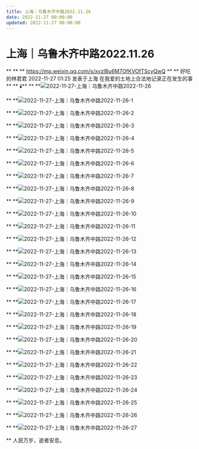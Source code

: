 ```yaml
---
title: 上海｜乌鲁木齐中路2022.11.26
date: 2022-11-27 00:00:00
updated: 2022-11-27 00:00:00
---
```



# 上海｜乌鲁木齐中路2022.11.26
**
**
**
https://mp.weixin.qq.com/s/xvzIBu6M7OfKVOfTScyQwQ
**
**
好吃的林君君 2022-11-27 01:25 发表于上海
在我爱的土地上合法地记录正在发生的事**
**
🕯️**
**
**![2022-11-27-上海｜乌鲁木齐中路2022-11-26](assets/2022-11-27-上海｜乌鲁木齐中路2022-11-26.jpeg)

**
**![2022-11-27-上海｜乌鲁木齐中路2022-11-26-1](assets/2022-11-27-上海｜乌鲁木齐中路2022-11-26-1.jpeg)

**
**![2022-11-27-上海｜乌鲁木齐中路2022-11-26-2](assets/2022-11-27-上海｜乌鲁木齐中路2022-11-26-2.jpeg)

**
**![2022-11-27-上海｜乌鲁木齐中路2022-11-26-3](assets/2022-11-27-上海｜乌鲁木齐中路2022-11-26-3.jpeg)

**
**![2022-11-27-上海｜乌鲁木齐中路2022-11-26-4](assets/2022-11-27-上海｜乌鲁木齐中路2022-11-26-4.jpeg)

**
**![2022-11-27-上海｜乌鲁木齐中路2022-11-26-5](assets/2022-11-27-上海｜乌鲁木齐中路2022-11-26-5.jpeg)

**
**![2022-11-27-上海｜乌鲁木齐中路2022-11-26-6](assets/2022-11-27-上海｜乌鲁木齐中路2022-11-26-6.jpeg)

**
**![2022-11-27-上海｜乌鲁木齐中路2022-11-26-7](assets/2022-11-27-上海｜乌鲁木齐中路2022-11-26-7.jpeg)

**
**![2022-11-27-上海｜乌鲁木齐中路2022-11-26-8](assets/2022-11-27-上海｜乌鲁木齐中路2022-11-26-8.jpeg)

**
**![2022-11-27-上海｜乌鲁木齐中路2022-11-26-9](assets/2022-11-27-上海｜乌鲁木齐中路2022-11-26-9.jpeg)

**
**![2022-11-27-上海｜乌鲁木齐中路2022-11-26-10](assets/2022-11-27-上海｜乌鲁木齐中路2022-11-26-10.jpeg)

**
**![2022-11-27-上海｜乌鲁木齐中路2022-11-26-11](assets/2022-11-27-上海｜乌鲁木齐中路2022-11-26-11.jpeg)

**
**![2022-11-27-上海｜乌鲁木齐中路2022-11-26-12](assets/2022-11-27-上海｜乌鲁木齐中路2022-11-26-12.jpeg)

**
**![2022-11-27-上海｜乌鲁木齐中路2022-11-26-13](assets/2022-11-27-上海｜乌鲁木齐中路2022-11-26-13.jpeg)

**
**![2022-11-27-上海｜乌鲁木齐中路2022-11-26-14](assets/2022-11-27-上海｜乌鲁木齐中路2022-11-26-14.jpeg)

**
**![2022-11-27-上海｜乌鲁木齐中路2022-11-26-15](assets/2022-11-27-上海｜乌鲁木齐中路2022-11-26-15.jpeg)

**
**![2022-11-27-上海｜乌鲁木齐中路2022-11-26-16](assets/2022-11-27-上海｜乌鲁木齐中路2022-11-26-16.jpeg)

**
**![2022-11-27-上海｜乌鲁木齐中路2022-11-26-17](assets/2022-11-27-上海｜乌鲁木齐中路2022-11-26-17.jpeg)

**
**![2022-11-27-上海｜乌鲁木齐中路2022-11-26-18](assets/2022-11-27-上海｜乌鲁木齐中路2022-11-26-18.jpeg)

**
**![2022-11-27-上海｜乌鲁木齐中路2022-11-26-19](assets/2022-11-27-上海｜乌鲁木齐中路2022-11-26-19.jpeg)

**
**![2022-11-27-上海｜乌鲁木齐中路2022-11-26-20](assets/2022-11-27-上海｜乌鲁木齐中路2022-11-26-20.jpeg)

**
**![2022-11-27-上海｜乌鲁木齐中路2022-11-26-21](assets/2022-11-27-上海｜乌鲁木齐中路2022-11-26-21.jpeg)

**
**![2022-11-27-上海｜乌鲁木齐中路2022-11-26-22](assets/2022-11-27-上海｜乌鲁木齐中路2022-11-26-22.jpeg)

**
**![2022-11-27-上海｜乌鲁木齐中路2022-11-26-23](assets/2022-11-27-上海｜乌鲁木齐中路2022-11-26-23.jpeg)

**
**![2022-11-27-上海｜乌鲁木齐中路2022-11-26-24](assets/2022-11-27-上海｜乌鲁木齐中路2022-11-26-24.jpeg)

**
**![2022-11-27-上海｜乌鲁木齐中路2022-11-26-25](assets/2022-11-27-上海｜乌鲁木齐中路2022-11-26-25.jpeg)

**
**![2022-11-27-上海｜乌鲁木齐中路2022-11-26-26](assets/2022-11-27-上海｜乌鲁木齐中路2022-11-26-26.jpeg)

**
**![2022-11-27-上海｜乌鲁木齐中路2022-11-26-27](assets/2022-11-27-上海｜乌鲁木齐中路2022-11-26-27.jpeg)

**
人民万岁，逝者安息。
